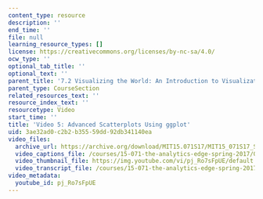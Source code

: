 ```yaml
---
content_type: resource
description: ''
end_time: ''
file: null
learning_resource_types: []
license: https://creativecommons.org/licenses/by-nc-sa/4.0/
ocw_type: ''
optional_tab_title: ''
optional_text: ''
parent_title: '7.2 Visualizing the World: An Introduction to Visualization'
parent_type: CourseSection
related_resources_text: ''
resource_index_text: ''
resourcetype: Video
start_time: ''
title: 'Video 5: Advanced Scatterplots Using ggplot'
uid: 3ae32ad0-c2b2-b355-59dd-92db341140ea
video_files:
  archive_url: https://archive.org/download/MIT15.071S17/MIT15_071S17_Session_7.2.09_300k.mp4
  video_captions_file: /courses/15-071-the-analytics-edge-spring-2017/0e2e8cdae9005a07ad382589c397e06c_pj_Ro7sFpUE.vtt
  video_thumbnail_file: https://img.youtube.com/vi/pj_Ro7sFpUE/default.jpg
  video_transcript_file: /courses/15-071-the-analytics-edge-spring-2017/3a7a25dfcc88d494235562a75aaa4bf5_pj_Ro7sFpUE.pdf
video_metadata:
  youtube_id: pj_Ro7sFpUE
---
```

